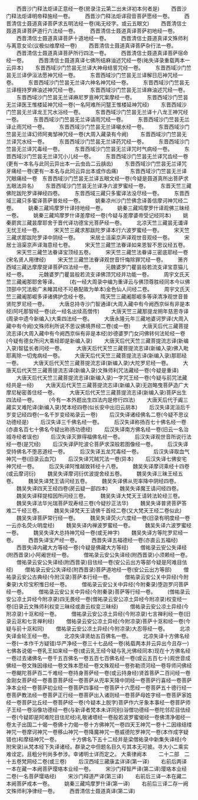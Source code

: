 <!-- { "loadSidebar": true } -->
　　西晋沙门释法炬译正意经一卷(房录注云第二出未详初本何者是)
　　西晋沙门释法炬译明帝释施经一卷。
　　西晋沙门释法炬译寂音菩萨愿经一卷。
　　西晋清信士聂道真译菩萨求五明法经一卷(祐无经字。或云五眼文)
　　西晋清信士聂道真译菩萨道行六法经一卷。
　　西晋清信士聂道真译菩萨初地经一卷。
　　西晋清信士聂道真译菩萨十道地经一卷。
　　西晋清信士聂道真译文殊师利与离意女论(议极似维摩经一卷)
　　西晋清信士聂道真译菩萨杂行法一卷。
　　西晋清信士聂道真译菩萨所行四法一卷。
　　西晋清信士聂道真译菩萨宿命经一卷。
　　西晋清信士聂道真译七佛所结麻油述咒经一卷(祐失译录重载两本一云异本)
　　东晋西域沙门竺昙无兰译大神母结誓咒经一卷。
　　东晋西域沙门竺昙无兰译伊洹法愿神咒经一卷。
　　东晋西域沙门竺昙无兰译解日厄神咒经一卷。
　　东晋西域沙门竺昙无兰译六神名神咒经一卷。
　　东晋西域沙门竺昙无兰译檀持罗麻油述神咒经一卷。
　　东晋西域沙门竺昙无兰译麻油述咒经一卷。
　　东晋西域沙门竺昙无兰译麻尼罗亶神咒案摩经一卷。
　　东晋西域沙门竺昙无兰译医王惟楼延神咒经一卷(一名阿难所问毉王惟楼延神咒经)
　　东晋西域沙门竺昙无兰译龙王咒水浴经一卷。
　　东晋西域沙门竺昙无兰译十八龙王神咒经一卷。
　　东晋西域沙门竺昙无兰译请雨咒经一卷。
　　东晋西域沙门竺昙无兰译止雨咒经一卷。
　　东晋西域沙门竺昙无兰译嚫水经一卷。
　　东晋西域沙门竺昙无兰译幻师阿夷邹神咒经一卷(大周入藏录有今阙)
　　东晋西域沙门竺昙无兰译咒水经一卷。
　　东晋西域沙门竺昙无兰译药咒经一卷。
　　东晋西域沙门竺昙无兰译咒毒经一卷。
　　东晋西域沙门竺昙无兰译咒时气病经一卷。
　　东晋西域沙门竺昙无兰译咒小儿经一卷。
　　东晋西域沙门竺昙无兰译咒齿经一卷(更有一本名与此同云异出本一云虫齿二云龋齿)
　　东晋西域沙门竺昙无兰译咒牙痛经一卷(更有一本名与此同云异出本或作齿痛)
　　东晋西域沙门竺昙无兰译咒眼痛经一卷　东晋西域沙门竺昙无兰译五眼文经一卷(今疑是聂道真所出菩萨求五眼法异名)
　　东晋西域沙门竺昙无兰译净六波罗蜜经一卷。
　　东晋天竺三藏佛陀跋陀罗译禅经四卷。
　　东晋西域三藏只多蜜译法没尽经一卷。
　　东晋西域三藏只多蜜译菩萨普处经一卷。
　　姚秦凉州沙门竺佛念译善信摩诃神咒经二卷。
　　姚秦三藏鸠摩罗什译持地经一卷。
　　姚秦三藏鸠摩罗什译观佛三昧经一卷。
　　姚秦三藏鸠摩罗什译差摩经一卷(今疑与差摩婆帝受记经同本)
　　姚秦罽宾三藏昙摩耶舍于晋代译功德宝光菩萨经一卷。
　　北凉天竺三藏昙无谶译无忧王经一卷。
　　宋天竺三藏求那跋陀罗译本行六波罗蜜经一卷。
　　宋天竺三藏求那跋陀罗译中阴经一卷。
　　宋居士沮渠京声译观世音观经一卷。
　　宋居士沮渠京声译海意经七卷。
　　宋天竺三藏竺法眷译如来恩智不思议经五卷。
　　宋天竺三藏竺法眷译宝顶经五卷。
　　宋天竺三藏竺法眷译三密底耶经一卷(宋名贤人用律经)
　　宋天竺三藏竺法眷译观世音忏悔除罪咒经一卷。
　　箫齐西域三藏达摩摩提译菩萨四法经一卷。
　　元魏婆罗门瞿昙般若流支译宝意猫儿经一卷。
　　元魏婆罗门瞿昙般若流支译佛顶咒经并功能一卷。
　　周宇文氏天竺三藏阇那耶舍等译。
　　(右一经大周录中编为重译云与佛顶尊胜经同本今以佛顶部中咒法极广未睹其经不可悬配故为单本)金色仙人问经二卷。
　　周宇文氏天竺三藏阇那崛多译诸佛护念经十卷。
　　隋天竺三藏阇那崛多等译清净观世音普贤陀罗尼经一卷。
　　大唐总持寺沙门智通译(大周入藏中有今阙西京纵有非是本经)阿吒那智经一卷(此一经名出续高僧传)
　　大唐天竺三藏那提龙朔年慈恩寺译(周录中遗今新编入)大乘四法经一卷。
　　大唐永隆元年三藏地婆诃罗译(大周入藏中有今阙)文殊师利所说不思议佛境界经二卷(或一卷)
　　大唐天后代三藏菩提流志译(大周入藏中有今阙西京纵有非是本经)妙德婆罗门女问佛转何法轮经一卷(今疑有德女所问大乘经即是新编入录)
　　大唐天后代天竺三藏菩提流志译(新编入录)智猛长者问经一卷。
　　大唐天后代天竺三藏菩提流志译(新编入录)佛入毗耶离除一切鬼病经一卷。
　　大唐天后代天竺三藏菩提流志译(新编入录)那耶经一卷。
　　大唐天后代天竺三藏菩提流志译(新编入录)大陀罗尼经一卷。
　　大唐天后代天竺三藏菩提流志译(新编入录)文殊师利咒法藏经一卷(今疑是重译)
　　大唐天后代天竺三藏菩提流志译(新编入录)一字咒王经一卷(今疑与前咒法藏经共是一经)
　　大唐天后代天竺三藏菩提流志译(新编入录)无迦略曳菩萨造广大摩尼秘密善住经一卷。
　　大唐天后代天竺三藏菩提流志译(新编入录)菩萨出生四法经一卷。
　　(今有一本外题出生四法内是修行四法)
　　大唐天后代于阗三藏实叉难陀译(新编入录)梵本经四卷(似长安中出旧云胡本)
　　后汉失译泥洹后千岁变记经四卷(一名千岁变经祐录云一卷)
　　后汉失译诸经佛名二卷(今疑不思议功德经是)
　　后汉失译三千佛名经一卷。
　　后汉失译称扬百七十佛名经一卷(亦直名百七十佛名今疑出称扬功德经)
　　后汉失译南方佛名经一卷(旧云一名治城寺经者误也)
　　后汉失译灭罪得福佛名经一卷。
　　后汉失译观世音所说行法经一卷(是咒经)
　　后汉失译萨陀波仑菩萨求深般若图像经一卷。
　　后汉失译受持佛名不堕恶道经一卷。
　　后汉失译五龙咒毒经一卷。
　　后汉失译取血气神咒一卷(旧录云血咒)
　　后汉失译咒贼咒法一卷(异本)
　　后汉失译七佛安宅神咒经一卷。
　　后汉失译阿惟越致转经十八卷。
　　魏吴失译摩诃乘经十四卷(或云摩诃衍)
　　魏吴失译摩诃衍优波提舍经五卷。
　　魏吴失译三昧王经五卷。
　　魏吴失译梵王请问经五卷。
　　魏吴失译佛从兜率降中阴经四卷。
　　魏吴失译四天王经四卷(房云疑一部四本)
　　魏吴失译魔王请问经四卷。
　　魏吴失译释提桓因所问经三卷。
　　魏吴失译大梵天王请转法轮经三卷。
　　魏吴失译法华光瑞菩萨现寿经三卷(今疑抄正法华)
　　魏吴失译普贤菩萨答难二千经三卷。
　　魏吴失译梵天王请佛千首经二卷(又大梵天王经二卷似此)
　　魏吴失译菩萨常行经一卷。
　　魏吴失译荧火六度经一卷(旧录有明度经一卷一云亦名荧火明度经)
　　魏吴失译内禅波罗蜜经一卷。
　　魏吴失译六波罗蜜经一卷。
　　魏吴失译大总持神咒经一卷(或无神字)
　　魏吴失译方等陀罗尼经一卷。
　　西晋失译宝严经一卷。
　　西晋失译五福德经一卷(亦直云五福经)
　　西晋失译内藏大方等经一卷(今疑是佛藏大方等经)
　　僧祐录云安公失译经(附西晋录)小阿阇世经一卷。
　　僧祐录云安公失译经(附西晋录)小须赖经一卷。
　　僧祐录云安公失译经(附西晋录)目佉经一卷(安公云出方等部今疑是阿难目佉经)
　　僧祐录云安公失译经(附西晋录)菩萨道地经一卷(安公云出方等部)
　　僧祐录云安公古典经(今附汉录)菩萨本行经一卷。
　　僧祐录云安公关中异经(今附秦录)大珍宝积惟日经一卷。
　　僧祐录云安公关中异经(今附秦录)堕迦罗问菩萨经一卷。
　　僧祐录云安公关中异经(今附秦录)菩萨等行经一卷。
　　(僧祐录云安公凉土异经今附凉录)四无畏经一卷(僧祐录云安公凉土异经今附凉录)权变经一卷(旧录云文殊师利权变三昧经或直云权变三昧经)
　　僧祐录云安公凉土异经(今附凉录)十沤和经一卷。
　　僧祐录云安公凉土异经(今附凉录)七言禅利经一卷(旧录云沤和七言禅利经)
　　僧祐录云安公凉土异经(今附凉录)菩萨十沤和经一卷(今疑与前十沤和同)
　　僧祐录云安公凉土异经(今附凉录)大忍辱经一卷。
　　北凉失译金轮王经一卷。
　　北凉失译贤劫五百佛名一卷。
　　北凉失译十方佛名经一卷(一本作千方疑错)华严净经一卷三十七品经一卷(祐载两本并云异出今且存一)七佛各说偈一卷乳王如来经一卷(或云乳王经今疑与乳光佛经同本)现在十方佛名经一卷过去诸佛名一卷千五百佛名一卷五百七百佛名经一卷(或云五百七十)观世音成佛经一卷文殊因缘经一卷文殊本愿经一卷文殊观经一卷弥勒须河经一卷导师问佛经一卷颰陀菩萨百二千难经一卷持身菩萨经一卷(或云持身经)贤首菩萨二百问经一卷金刚女菩萨经一卷善意菩萨经一卷菩萨从兜率天降中阴经一卷菩萨行喜经一卷菩萨净本业经一卷菩萨初业经一卷菩萨四事经一卷菩萨十六愿经一卷菩萨五十德行经一卷菩萨教法经一卷菩萨正行经一卷菩萨出入诸则经一卷菩萨母姓字经一卷菩萨家姓经一卷菩萨比丘经一卷菩萨经一卷(今疑本上脱字)菩萨作六牙象本事经一卷菩萨师子王经一卷浴像功德经一卷(与新译者梵本未详同别)浴僧功德经一卷陀邻尼目佉经一卷(今疑即是阿难陀目佉尼经)礼敬诸塔经一卷般若波罗蜜偈经一卷佛清净偈经一卷太子出国二十偈一卷佛十力偈一卷十方佛神咒一卷四天王神咒一卷十二因缘结缕神咒一卷摩诃神咒一卷移山神咒一卷降魔神咒一卷威德陀罗神咒一卷(本作成字疑错也)和摩结神咒一卷。
　　十方佛名下五十二经并是梁僧祐录中新集失译经(今附宋录)从梵本经下失译诸经。群录之中但题名目久亏其本无可披。寻大小二乘实难诠定。且粗分判尚多参涉。幸诸明士详而定之。
大乘律阙本
　　二十二部　二十五卷梵网经二卷(或三卷)
　　后汉西域三藏康孟详译(第一译)
　　右前后两译一本在藏一本阙菩萨璎珞本业经一卷。
　　宋沙门释智严译(第二译)璎珞本业经二卷(一名菩萨璎珞经)
　　宋沙门释道严译(第三译)
　　右前后三译一本在藏二本阙菩萨戒本一卷。
　　姚秦三藏鸠摩罗什译(第一译)
　　右前后三译二存一阙文殊师利净律经一卷。
　　西晋清信士聂道真译(第二译)
